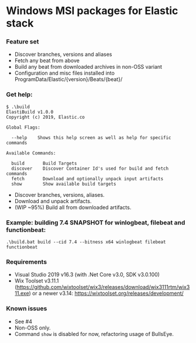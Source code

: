 # Windows MSI packages for Elastic stack

### Feature set
- Discover branches, versions and aliases
- Fetch any beat from above
- Build any beat from downloaded archives in non-OSS variant
- Configuration and misc files installed into ProgramData/Elastic/{version}/Beats/{beat}/

### Get help:
```
$ .\build 
ElastiBuild v1.0.0
Copyright (c) 2019, Elastic.co

Global Flags:

  --help    Shows this help screen as well as help for specific commands

Available Commands:

  build       Build Targets
  discover    Discover Container Id's used for build and fetch commands
  fetch       Download and optionally unpack input artifacts
  show        Show available build targets
  ```

- Discover branches, versions, aliases.
- Download and unpack artifacts.
- (WIP ~95%) Build all from downloaded artifacts.

### Example: building 7.4 SNAPSHOT for winlogbeat, filebeat and functionbeat:
```
.\build.bat build --cid 7.4 --bitness x64 winlogbeat filebeat functionbeat
```

### Requirements

- Visual Studio 2019 v16.3 (with .Net Core v3.0, SDK v3.0.100)
- Wix Toolset v3.11.1 (https://github.com/wixtoolset/wix3/releases/download/wix3111rtm/wix311.exe)
or a newer v3.14: https://wixtoolset.org/releases/development/

### Known issues
- See #4
- Non-OSS only.
- Command `show` is disabled for now, refactoring usage of BullsEye.
